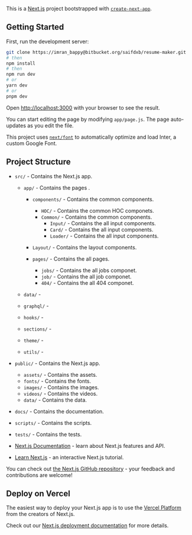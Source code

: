 This is a [Next.js](https://nextjs.org/) project bootstrapped with [`create-next-app`](https://github.com/vercel/next.js/tree/canary/packages/create-next-app).

## Getting Started

First, run the development server:

```bash
git clone https://imran_bappy@bitbucket.org/saifdxb/resume-maker.git
# then
npm install
# then
npm run dev
# or
yarn dev
# or
pnpm dev
```

Open [http://localhost:3000](http://localhost:3000) with your browser to see the result.

You can start editing the page by modifying `app/page.js`. The page auto-updates as you edit the file.

This project uses [`next/font`](https://nextjs.org/docs/basic-features/font-optimization) to automatically optimize and load Inter, a custom Google Font.

## Project Structure

- `src/` - Contains the Next.js app.

  - `app/` - Contains the pages .

    - `components/` - Contains the common components.

      - `HOC/` - Contains the common HOC componets.
      - `Common/` - Contains the common components.
        - `Input/` - Contains the all input components.
        - `Card/` - Contains the all input components.
        - `Loader/` - Contains the all input components.

    - `Layout/` - Contains the layout components.
    - `pages/` - Contains the all pages.
      - `jobs/` - Contains the all jobs componet.
      - `job/` - Contains the all job componet.
      - `404/` - Contains the all 404 componet.

  - `data/` -
  - `graphql/` -
  - `hooks/` -
  - `sections/` -
  - `theme/` -
  - `utils/` -

- `public/` - Contains the Next.js app.

  - `assets/` - Contains the assets.
  - `fonts/` - Contains the fonts.
  - `images/` - Contains the images.
  - `videos/` - Contains the videos.
  - `data/` - Contains the data.

- `docs/` - Contains the documentation.
- `scripts/` - Contains the scripts.
- `tests/` - Contains the tests.

- [Next.js Documentation](https://nextjs.org/docs) - learn about Next.js features and API.
- [Learn Next.js](https://nextjs.org/learn) - an interactive Next.js tutorial.

You can check out [the Next.js GitHub repository](https://github.com/vercel/next.js/) - your feedback and contributions are welcome!

## Deploy on Vercel

The easiest way to deploy your Next.js app is to use the [Vercel Platform](https://vercel.com/new?utm_medium=default-template&filter=next.js&utm_source=create-next-app&utm_campaign=create-next-app-readme) from the creators of Next.js.

Check out our [Next.js deployment documentation](https://nextjs.org/docs/deployment) for more details.
